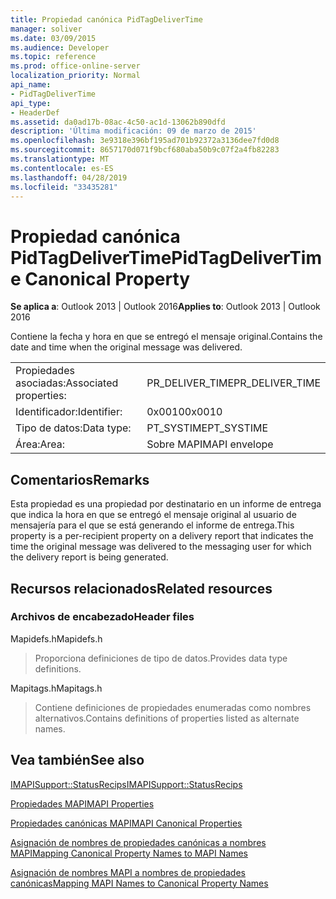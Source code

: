 ```yaml
---
title: Propiedad canónica PidTagDeliverTime
manager: soliver
ms.date: 03/09/2015
ms.audience: Developer
ms.topic: reference
ms.prod: office-online-server
localization_priority: Normal
api_name:
- PidTagDeliverTime
api_type:
- HeaderDef
ms.assetid: da0ad17b-08ac-4c50-ac1d-13062b890dfd
description: 'Última modificación: 09 de marzo de 2015'
ms.openlocfilehash: 3e9318e396bf195ad701b92372a3136dee7fd0d8
ms.sourcegitcommit: 8657170d071f9bcf680aba50b9c07f2a4fb82283
ms.translationtype: MT
ms.contentlocale: es-ES
ms.lasthandoff: 04/28/2019
ms.locfileid: "33435281"
---
```

# <a name="pidtagdelivertime-canonical-property"></a><span data-ttu-id="e9294-103">Propiedad canónica PidTagDeliverTime</span><span class="sxs-lookup"><span data-stu-id="e9294-103">PidTagDeliverTime Canonical Property</span></span>

  
  
<span data-ttu-id="e9294-104">**Se aplica a**: Outlook 2013 | Outlook 2016</span><span class="sxs-lookup"><span data-stu-id="e9294-104">**Applies to**: Outlook 2013 | Outlook 2016</span></span> 
  
<span data-ttu-id="e9294-105">Contiene la fecha y hora en que se entregó el mensaje original.</span><span class="sxs-lookup"><span data-stu-id="e9294-105">Contains the date and time when the original message was delivered.</span></span> 
  
|||
|:-----|:-----|
|<span data-ttu-id="e9294-106">Propiedades asociadas:</span><span class="sxs-lookup"><span data-stu-id="e9294-106">Associated properties:</span></span>  <br/> |<span data-ttu-id="e9294-107">PR_DELIVER_TIME</span><span class="sxs-lookup"><span data-stu-id="e9294-107">PR_DELIVER_TIME</span></span>  <br/> |
|<span data-ttu-id="e9294-108">Identificador:</span><span class="sxs-lookup"><span data-stu-id="e9294-108">Identifier:</span></span>  <br/> |<span data-ttu-id="e9294-109">0x0010</span><span class="sxs-lookup"><span data-stu-id="e9294-109">0x0010</span></span>  <br/> |
|<span data-ttu-id="e9294-110">Tipo de datos:</span><span class="sxs-lookup"><span data-stu-id="e9294-110">Data type:</span></span>  <br/> |<span data-ttu-id="e9294-111">PT_SYSTIME</span><span class="sxs-lookup"><span data-stu-id="e9294-111">PT_SYSTIME</span></span>  <br/> |
|<span data-ttu-id="e9294-112">Área:</span><span class="sxs-lookup"><span data-stu-id="e9294-112">Area:</span></span>  <br/> |<span data-ttu-id="e9294-113">Sobre MAPI</span><span class="sxs-lookup"><span data-stu-id="e9294-113">MAPI envelope</span></span>  <br/> |
   
## <a name="remarks"></a><span data-ttu-id="e9294-114">Comentarios</span><span class="sxs-lookup"><span data-stu-id="e9294-114">Remarks</span></span>

<span data-ttu-id="e9294-115">Esta propiedad es una propiedad por destinatario en un informe de entrega que indica la hora en que se entregó el mensaje original al usuario de mensajería para el que se está generando el informe de entrega.</span><span class="sxs-lookup"><span data-stu-id="e9294-115">This property is a per-recipient property on a delivery report that indicates the time the original message was delivered to the messaging user for which the delivery report is being generated.</span></span>
  
## <a name="related-resources"></a><span data-ttu-id="e9294-116">Recursos relacionados</span><span class="sxs-lookup"><span data-stu-id="e9294-116">Related resources</span></span>

### <a name="header-files"></a><span data-ttu-id="e9294-117">Archivos de encabezado</span><span class="sxs-lookup"><span data-stu-id="e9294-117">Header files</span></span>

<span data-ttu-id="e9294-118">Mapidefs.h</span><span class="sxs-lookup"><span data-stu-id="e9294-118">Mapidefs.h</span></span>
  
> <span data-ttu-id="e9294-119">Proporciona definiciones de tipo de datos.</span><span class="sxs-lookup"><span data-stu-id="e9294-119">Provides data type definitions.</span></span>
    
<span data-ttu-id="e9294-120">Mapitags.h</span><span class="sxs-lookup"><span data-stu-id="e9294-120">Mapitags.h</span></span>
  
> <span data-ttu-id="e9294-121">Contiene definiciones de propiedades enumeradas como nombres alternativos.</span><span class="sxs-lookup"><span data-stu-id="e9294-121">Contains definitions of properties listed as alternate names.</span></span>
    
## <a name="see-also"></a><span data-ttu-id="e9294-122">Vea también</span><span class="sxs-lookup"><span data-stu-id="e9294-122">See also</span></span>



[<span data-ttu-id="e9294-123">IMAPISupport::StatusRecips</span><span class="sxs-lookup"><span data-stu-id="e9294-123">IMAPISupport::StatusRecips</span></span>](imapisupport-statusrecips.md)


[<span data-ttu-id="e9294-124">Propiedades MAPI</span><span class="sxs-lookup"><span data-stu-id="e9294-124">MAPI Properties</span></span>](mapi-properties.md)
  
[<span data-ttu-id="e9294-125">Propiedades canónicas MAPI</span><span class="sxs-lookup"><span data-stu-id="e9294-125">MAPI Canonical Properties</span></span>](mapi-canonical-properties.md)
  
[<span data-ttu-id="e9294-126">Asignación de nombres de propiedades canónicas a nombres MAPI</span><span class="sxs-lookup"><span data-stu-id="e9294-126">Mapping Canonical Property Names to MAPI Names</span></span>](mapping-canonical-property-names-to-mapi-names.md)
  
[<span data-ttu-id="e9294-127">Asignación de nombres MAPI a nombres de propiedades canónicas</span><span class="sxs-lookup"><span data-stu-id="e9294-127">Mapping MAPI Names to Canonical Property Names</span></span>](mapping-mapi-names-to-canonical-property-names.md)

